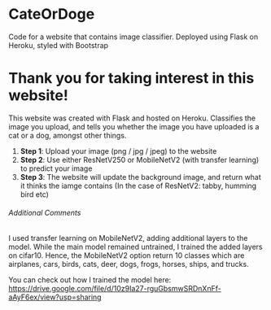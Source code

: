# CateOrDoge
Code for a website that contains image classifier. Deployed using Flask on Heroku, styled with Bootstrap

<h1>Thank you for taking interest in this website! </h1> 

This website was created with Flask and hosted on Heroku. Classifies the image you upload, and tells you whether the image you have uploaded is a cat or a dog, amongst other things. 
<ol>
  <li><strong>Step 1</strong>: Upload your image (png / jpg / jpeg) to the website</li>
  <li><strong>Step 2</strong>: Use either ResNetV250 or MobileNetV2 (with transfer learning) to predict your image </li>
  <li><strong>Step 3</strong>: The website will update the background image, and return what it thinks the iamge contains (In the case of ResNetV2: tabby, humming bird etc)</li>
</ol>

<h6>Additional Comments</h6> 
I used transfer learning on MobileNetV2, adding additional layers to the model. While the main model remained untrained, I trained the added layers on cifar10. 
Hence, the MobileNetV2 option return 10 classes which are airplanes, cars, birds, cats, deer, dogs, frogs, horses, ships, and trucks. 

You can check out how I trained the model here: <br>
https://drive.google.com/file/d/10z9Ia27-rguGbsmwSRDnXnFf-aAyF6ex/view?usp=sharing 
